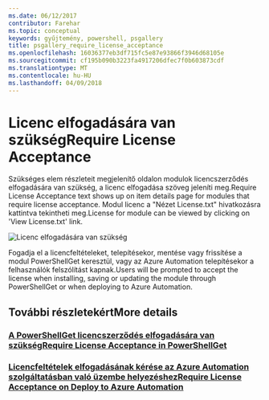 ```yaml
---
ms.date: 06/12/2017
contributor: Farehar
ms.topic: conceptual
keywords: gyűjtemény, powershell, psgallery
title: psgallery_require_license_acceptance
ms.openlocfilehash: 16036377eb3df715fc5e87e93866f3946d68105e
ms.sourcegitcommit: cf195b090b3223fa4917206dfec7f0b603873cdf
ms.translationtype: MT
ms.contentlocale: hu-HU
ms.lasthandoff: 04/09/2018
---
```

<a name="require-license-acceptance"></a><span data-ttu-id="11ddf-103">Licenc elfogadására van szükség</span><span class="sxs-lookup"><span data-stu-id="11ddf-103">Require License Acceptance</span></span>
===========================

<span data-ttu-id="11ddf-104">Szükséges elem részleteit megjelenítő oldalon modulok licencszerződés elfogadására van szükség, a licenc elfogadása szöveg jeleníti meg.</span><span class="sxs-lookup"><span data-stu-id="11ddf-104">Require License Acceptance text shows up on item details page for modules that require license acceptance.</span></span> <span data-ttu-id="11ddf-105">Modul licenc a "Nézet License.txt" hivatkozásra kattintva tekintheti meg.</span><span class="sxs-lookup"><span data-stu-id="11ddf-105">License for module can be viewed by clicking on 'View License.txt' link.</span></span>

![Licenc elfogadására van szükség](Images/RequireLicenseAcceptance.png)

<span data-ttu-id="11ddf-107">Fogadja el a licencfeltételeket, telepítésekor, mentése vagy frissítése a modul PowerShellGet keresztül, vagy az Azure Automation telepítésekor a felhasználók felszólítást kapnak.</span><span class="sxs-lookup"><span data-stu-id="11ddf-107">Users will be prompted to accept the license when installing, saving or updating the module through PowerShellGet or when deploying to Azure Automation.</span></span>

## <a name="more-details"></a><span data-ttu-id="11ddf-108">További részletekért</span><span class="sxs-lookup"><span data-stu-id="11ddf-108">More details</span></span>
### <a name="require-license-acceptance-in-powershellgetpsgetmodulerequirelicenseacceptancemd"></a>[<span data-ttu-id="11ddf-109">A PowerShellGet licencszerződés elfogadására van szükség</span><span class="sxs-lookup"><span data-stu-id="11ddf-109">Require License Acceptance in PowerShellGet</span></span>](../psget/module/RequireLicenseAcceptance.md)
### <a name="require-license-acceptance-on-deploy-to-azure-automationpsgallerydeploytoazureautomationrequirelicenseacceptancemd"></a>[<span data-ttu-id="11ddf-110">Licencfeltételek elfogadásának kérése az Azure Automation szolgáltatásban való üzembe helyezéshez</span><span class="sxs-lookup"><span data-stu-id="11ddf-110">Require License Acceptance on Deploy to Azure Automation</span></span>](psgallery_deploy_to_azure_automation_requireLicenseAcceptance.md)